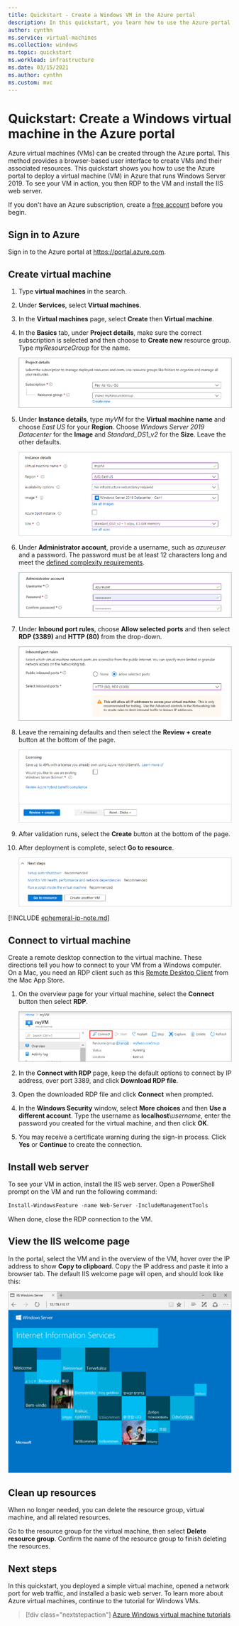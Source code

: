 ```yaml
---
title: Quickstart - Create a Windows VM in the Azure portal
description: In this quickstart, you learn how to use the Azure portal to create a Windows virtual machine
author: cynthn
ms.service: virtual-machines
ms.collection: windows
ms.topic: quickstart
ms.workload: infrastructure
ms.date: 03/15/2021
ms.author: cynthn
ms.custom: mvc
---
```


# Quickstart: Create a Windows virtual machine in the Azure portal

Azure virtual machines (VMs) can be created through the Azure portal. This method provides a browser-based user interface to create VMs and their associated resources. This quickstart shows you how to use the Azure portal to deploy a virtual machine (VM) in Azure that runs Windows Server 2019. To see your VM in action, you then RDP to the VM and install the IIS web server.

If you don't have an Azure subscription, create a [free account](https://azure.microsoft.com/free/?WT.mc_id=A261C142F) before you begin.

## Sign in to Azure

Sign in to the Azure portal at https://portal.azure.com.

## Create virtual machine

1. Type **virtual machines** in the search.
1. Under **Services**, select **Virtual machines**.
1. In the **Virtual machines** page, select **Create** then **Virtual machine**. 
1. In the **Basics** tab, under **Project details**, make sure the correct subscription is selected and then choose to **Create new** resource group. Type *myResourceGroup* for the name. 

    ![Screenshot of the Project details section showing where you select the Azure subscription and the resource group for the virtual machine](./media/quick-create-portal/project-details.png)

1. Under **Instance details**, type *myVM* for the **Virtual machine name** and choose *East US* for your **Region**. Choose *Windows Server 2019 Datacenter* for the **Image** and *Standard_DS1_v2* for the **Size**. Leave the other defaults.

    ![Screenshot of the Instance details section where you provide a name for the virtual machine and select its region, image and size](./media/quick-create-portal/instance-details.png)

1. Under **Administrator account**,  provide a username, such as *azureuser* and a password. The password must be at least 12 characters long and meet the [defined complexity requirements](faq.yml#what-are-the-password-requirements-when-creating-a-vm-).

    ![Screenshot of the Administrator account section where you provide the administrator username and password](./media/quick-create-portal/administrator-account.png)

1. Under **Inbound port rules**, choose **Allow selected ports** and then select **RDP (3389)** and **HTTP (80)** from the drop-down.

    ![Screenshot of the inbound port rules section where you select what ports inbound connections are allowed on](./media/quick-create-portal/inbound-port-rules.png)

1. Leave the remaining defaults and then select the **Review + create** button at the bottom of the page.

    ![Screenshot showing the Review and create button at the bottom of the page](./media/quick-create-portal/review-create.png)

1. After validation runs, select the **Create** button at the bottom of the page.

1. After deployment is complete, select **Go to resource**.

    ![Screenshot showing the next step of going to the resource](./media/quick-create-portal/next-steps.png)

[!INCLUDE [ephemeral-ip-note.md](../../../includes/ephemeral-ip-note.md)]

## Connect to virtual machine

Create a remote desktop connection to the virtual machine. These directions tell you how to connect to your VM from a Windows computer. On a Mac, you need an RDP client such as this [Remote Desktop Client](https://apps.apple.com/app/microsoft-remote-desktop/id1295203466?mt=12) from the Mac App Store.

1. On the overview page for your virtual machine, select the **Connect** button then select **RDP**. 

    ![Screenshot of the virtual machine overview page showing the location of the connect button](./media/quick-create-portal/portal-quick-start-9.png)
    
2. In the **Connect with RDP** page, keep the default options to connect by IP address, over port 3389, and click **Download RDP file**.

2. Open the downloaded RDP file and click **Connect** when prompted. 

3. In the **Windows Security** window, select **More choices** and then **Use a different account**. Type the username as **localhost**\\*username*, enter the password you created for the virtual machine, and then click **OK**.

4. You may receive a certificate warning during the sign-in process. Click **Yes** or **Continue** to create the connection.

## Install web server

To see your VM in action, install the IIS web server. Open a PowerShell prompt on the VM and run the following command:

```powershell
Install-WindowsFeature -name Web-Server -IncludeManagementTools
```

When done, close the RDP connection to the VM.


## View the IIS welcome page

In the portal, select the VM and in the overview of the VM, hover over the IP address to show **Copy to clipboard**. Copy the IP address and paste it into a browser tab. The default IIS welcome page will open, and should look like this:

![Screenshot of the IIS default site in a browser](./media/quick-create-powershell/default-iis-website.png)

## Clean up resources

When no longer needed, you can delete the resource group, virtual machine, and all related resources. 

Go to the resource group for the virtual machine, then select **Delete resource group**. Confirm the name of the resource group to finish deleting the resources.

## Next steps

In this quickstart, you deployed a simple virtual machine, opened a network port for web traffic, and installed a basic web server. To learn more about Azure virtual machines, continue to the tutorial for Windows VMs.

> [!div class="nextstepaction"]
> [Azure Windows virtual machine tutorials](./tutorial-manage-vm.md)
